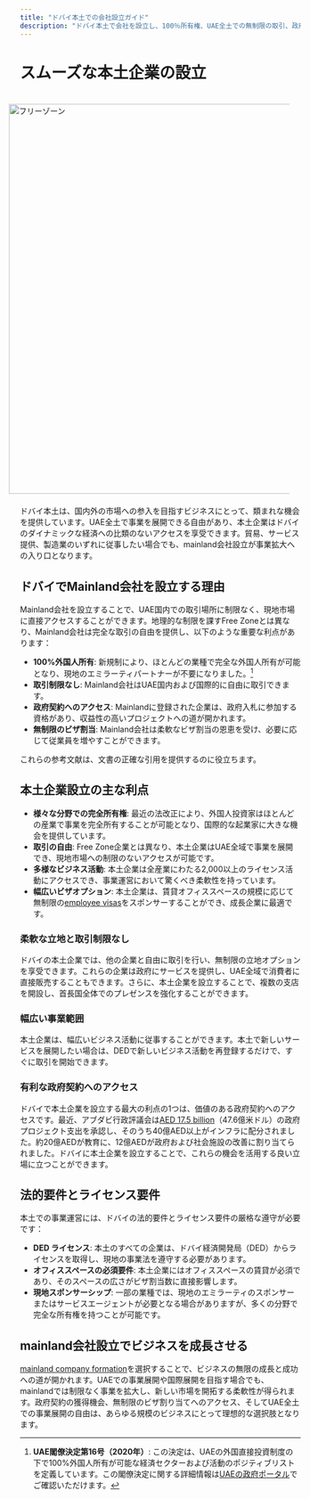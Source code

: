 ```yaml
---
title: "ドバイ本土での会社設立ガイド"
description: "ドバイ本土で会社を設立し、100％所有権、UAE全土での無制限の取引、政府契約へのアクセス、柔軟なビザ割当を享受しましょう。"
---
```


# スムーズな本土企業の設立

<img src="/img/iStock-635478390.avif" alt="フリーゾーン" width="700" align="right" style="padding: 20px" >

ドバイ本土は、国内外の市場への参入を目指すビジネスにとって、類まれな機会を提供しています。UAE全土で事業を展開できる自由があり、本土企業はドバイのダイナミックな経済への比類のないアクセスを享受できます。貿易、サービス提供、製造業のいずれに従事したい場合でも、mainland会社設立が事業拡大への入り口となります。

## ドバイでMainland会社を設立する理由

Mainland会社を設立することで、UAE国内での取引場所に制限なく、現地市場に直接アクセスすることができます。地理的な制限を課すFree Zoneとは異なり、Mainland会社は完全な取引の自由を提供し、以下のような重要な利点があります：

- **100%外国人所有**: 新規制により、ほとんどの業種で完全な外国人所有が可能となり、現地のエミラーティパートナーが不要になりました。[^1]
- **取引制限なし**: Mainland会社はUAE国内および国際的に自由に取引できます。
- **政府契約へのアクセス**: Mainlandに登録された企業は、政府入札に参加する資格があり、収益性の高いプロジェクトへの道が開かれます。
- **無制限のビザ割当**: Mainland会社は柔軟なビザ割当の恩恵を受け、必要に応じて従業員を増やすことができます。

[^1]: **UAE閣僚決定第16号（2020年）**: この決定は、UAEの外国直接投資制度の下で100%外国人所有が可能な経済セクターおよび活動のポジティブリストを定義しています。この閣僚決定に関する詳細情報は[UAEの政府ポータル](https://u.ae/en/information-and-services/business/doing-business-on-the-mainland/full-foreign-ownership-of-commercial-companies)でご確認いただけます。

これらの参考文献は、文書の正確な引用を提供するのに役立ちます。

## 本土企業設立の主な利点

- **様々な分野での完全所有権**: 最近の法改正により、外国人投資家はほとんどの産業で事業を完全所有することが可能となり、国際的な起業家に大きな機会を提供しています。
- **取引の自由**: Free Zone企業とは異なり、本土企業はUAE全域で事業を展開でき、現地市場への制限のないアクセスが可能です。
- **多様なビジネス活動**: 本土企業は全産業にわたる2,000以上のライセンス活動にアクセスでき、事業運営において驚くべき柔軟性を持っています。
- **幅広いビザオプション**: 本土企業は、賃貸オフィススペースの規模に応じて無制限の[employee visas](./employment-visas)をスポンサーすることができ、成長企業に最適です。

### 柔軟な立地と取引制限なし

ドバイの本土企業では、他の企業と自由に取引を行い、無制限の立地オプションを享受できます。これらの企業は政府にサービスを提供し、UAE全域で消費者に直接販売することもできます。さらに、本土企業を設立することで、複数の支店を開設し、首長国全体でのプレゼンスを強化することができます。

### 幅広い事業範囲

本土企業は、幅広いビジネス活動に従事することができます。本土で新しいサービスを展開したい場合は、DEDで新しいビジネス活動を再登録するだけで、すぐに取引を開始できます。

### 有利な政府契約へのアクセス

ドバイで本土企業を設立する最大の利点の1つは、価値のある政府契約へのアクセスです。最近、アブダビ行政評議会は[AED 17.5 billion](https://gulfnews.com/going-out/society/executive-council-approves-projects-worth-dh175b-1.1643027)（47.6億米ドル）の政府プロジェクト支出を承認し、そのうち40億AED以上がインフラに配分されました。約20億AEDが教育に、12億AEDが政府および社会施設の改善に割り当てられました。ドバイに本土企業を設立することで、これらの機会を活用する良い立場に立つことができます。

## 法的要件とライセンス要件

本土での事業運営には、ドバイの法的要件とライセンス要件の厳格な遵守が必要です：

- **DED ライセンス**: 本土のすべての企業は、ドバイ経済開発局（DED）からライセンスを取得し、現地の事業法を遵守する必要があります。
- **オフィススペースの必須要件**: 本土企業にはオフィススペースの賃貸が必須であり、そのスペースの広さがビザ割当数に直接影響します。
- **現地スポンサーシップ**: 一部の業種では、現地のエミラーティのスポンサーまたはサービスエージェントが必要となる場合がありますが、多くの分野で完全な所有権を持つことが可能です。

## mainland会社設立でビジネスを成長させる

[mainland company formation](./insights/incorporation-steps#uae-mainland-setup)を選択することで、ビジネスの無限の成長と成功への道が開かれます。UAEでの事業展開や国際展開を目指す場合でも、mainlandでは制限なく事業を拡大し、新しい市場を開拓する柔軟性が得られます。政府契約の獲得機会、無制限のビザ割り当てへのアクセス、そしてUAE全土での事業展開の自由は、あらゆる規模のビジネスにとって理想的な選択肢となります。